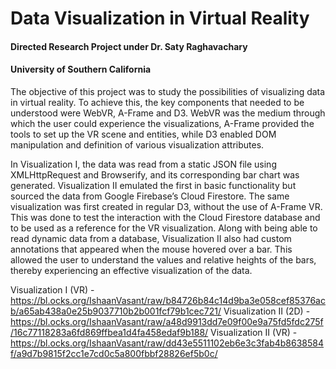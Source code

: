 # Data Visualization in Virtual Reality

#### Directed Research Project under Dr. Saty Raghavachary 
#### University of Southern California



The objective of this project was to study the possibilities of visualizing data in virtual reality. To achieve this, the key components that needed to be understood were WebVR, A-Frame and D3. WebVR was the medium through which the user could experience the visualizations, A-Frame provided the tools to set up the VR scene and entities, while D3 enabled DOM manipulation and definition of various visualization attributes.

In Visualization I, the data was read from a static JSON file using XMLHttpRequest and Browserify, and its corresponding bar chart was generated. Visualization II emulated the first in basic functionality but sourced the data from Google Firebase’s Cloud Firestore. The same visualization was first created in regular D3, without the use of A-Frame VR. This was done to test the interaction with the Cloud Firestore database and to be used as a reference for the VR visualization. Along with being able to read dynamic data from a database, Visualization II also had custom annotations that appeared when the mouse hovered over a bar. This allowed the user to understand the values and relative heights of the bars, thereby experiencing an effective visualization of the data.

Visualization I (VR) - https://bl.ocks.org/IshaanVasant/raw/b84726b84c14d9ba3e058cef85376acb/a65ab438a0e25b9037710b2b001fcf79b1cec721/
Visualization II (2D) - https://bl.ocks.org/IshaanVasant/raw/a48d9913dd7e09f00e9a75fd5fdc275f/16c77118283a6fd869ffbea1d4fa458edaf9b188/
Visualization II (VR) - https://bl.ocks.org/IshaanVasant/raw/dd43e5511102eb6e3c3fab4b8638584f/a9d7b9815f2cc1e7cd0c5a800fbbf28826ef5b0c/
